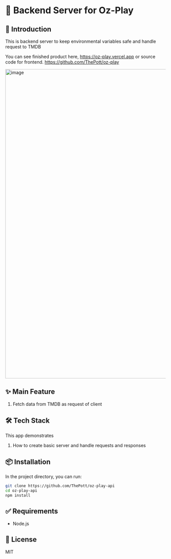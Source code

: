 # 🚀 Backend Server for Oz-Play

## 📖 Introduction
This is backend server to keep environmental variables safe and handle request to TMDB

You can see finished product here,
https://oz-play.vercel.app
or source code for frontend.
https://github.com/ThePott/oz-play

<img width="870" height="973" alt="image" src="https://github.com/user-attachments/assets/76721820-b7fb-4b47-a446-a0587d8c8eee" />


## ✨ Main Feature
1. Fetch data from TMDB as request of client

## 🛠️ Tech Stack
This app demonstrates
1. How to create basic server and handle requests and responses


## 📦 Installation
In the project directory, you can run:
```bash
git clone https://github.com/ThePott/oz-play-api
cd oz-play-api
npm install
```
## ✅ Requirements
* Node.js
## 📜 License
MIT
